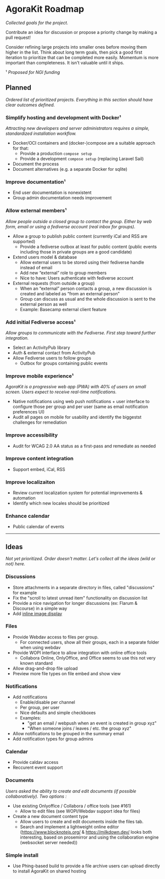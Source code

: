 # AgoraKit Roadmap
_Collected goals for the project._

Contribute an idea for discussion or propose a priority change by making a pull request!

Consider refining large projects into smaller ones before moving them higher in the list. Think about long term goals, then pick a good first iteration to prioritize that can be completed more easily. Momentum is more important than completeness. It isn't valuable until it ships.

¹ _Proposed for NGI funding_

## Planned
_Ordered list of prioritized projects. Everything in this section should have clear outcomes defined._

### Simplify hosting and development with Docker¹
_Attracting new developers and server administrators requires a simple, standardized installation workflow._
- Docker/OCI containers and (docker-)compose are a suitable approach for that:
    - Provide a production `compose setup`
    - Provide a development `compose setup` (replacing Laravel Sail)
- Document the process
- Document alternatives (e.g. a separate Docker for sqlite)

### Improve documentation¹
- End user documentation is nonexistent
- Group admin documentation needs improvement

### Allow external members¹
_Allow people outside a closed group to contact the group. Either by web form, email or using a fediverse account (real inbox for groups)._
- Allow a group to publish public content (currently iCal and RSS are supported)
    - Provide a fediverse outbox at least for public content (public events including those in private groups are a good candidate)
- Extend users model & database
    - Allow external users to be stored using their fediverse handle instead of email
    - Add new “external” role to group members
    - Nice to have: Users authenticate with fediverse account
- External requests (from outside a group)
    - When an “external” person contacts a group, a new discussion is created and labeled as “from an external person”
    - Group can discuss as usual and the whole discussion is sent to the external person as well
    - Example: Basecamp external client feature

### Add initial Fediverse access¹
_Allow groups to communicate with the Fediverse. First step toward further integration._
- Select an ActivityPub library
- Auth & external contact from ActivityPub
- Allow Fediverse users to follow groups
    - Outbox for groups containing public events

### Improve mobile experience¹
_AgoraKit is a progressive web app (PWA) with 40% of users on small screen. Users expect to receive
real-time notifications._
- Native notifications using web push notifications + user interface to configure those per group and per user
(same as email notification preferences UI)
- Audit all pages on mobile for usability and identify the biggestst challenges for remediation

### Improve accessibility
- Audit for WCAG 2.0 AA status as a first-pass and remediate as needed

### Improve content integration
- Support embed, iCal, RSS

### Improve localizaiton
- Review current localization system for potential improvements & automation
- Identify which new locales should be prioritized

### Enhance calendar
- Public calendar of events

-----

## Ideas 
_Not yet prioritized. Order doesn't matter. Let's collect all the ideas (wild or not) here._

### Discussions
- Store attachments in a separate directory in files, called "discussions" for example
- Fix the "scroll to latest unread item" functionality on discussion list
- Provide a nice navigation for longer discussions (ex: Flarum & Discourse) in a simple way
- Add [inline image display](https://feedback.agorakit.org/posts/10/improve-image-display)

### Files
- Provide Webdav access to files per group.
    - For connected users, show all their groups, each in a separate folder when using webdav
- Provide WOPI interface to allow integration with online office tools 
    - Collabora Online, OnlyOffice, and Office seems to use this not very known standard
- Allow drag-and-drop file upload
- Preview more file types on file embed and show view

### Notifications
- Add notifications
    - Enable/disable per channel
    - Per group, per user
    - Nice defaults and simple checkboxes
    - Examples:
        - "get an email / webpush when an event is created in group xyz"
        - "When someone joins / leaves / etc. the group xyz"
- Allow notifications to be grouped in the summary email
- Add notification types for group admins

### Calendar
- Provide caldav access
- Reccurent event support

### Documents
_Users asked the ability to create and edit documents (if possible collaboratively). Two options :_
- Use existing Onlyoffice / Collabora / office tools (see #161)
    - Allow to edit files (see WOPI/Webdav support idea for files)
- Create a new document content type
    - Allow users to create and edit documents inside the files tab.
    - Search and implement a lightweight online editor (https://www.blocknotejs.org/ & https://milkdown.dev/ looks both interesting, based on prosemirror and using the collaboration engine (websocket server needed))

### Simple install
- Use Phing-based build to provide a file archive users can upload directly to install AgoraKit on shared hosting



